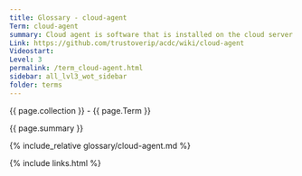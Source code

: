 ```yaml
---
title: Glossary - cloud-agent
Term: cloud-agent
summary: Cloud agent is software that is installed on the cloud server instances for  security, monitoring, and analysis
Link: https://github.com/trustoverip/acdc/wiki/cloud-agent
Videostart: 
Level: 3
permalink: /term_cloud-agent.html
sidebar: all_lvl3_wot_sidebar
folder: terms
---
```


{{ page.collection }} - {{ page.Term }}

   {{ page.summary }}

{% include_relative glossary/cloud-agent.md %}

 {% include links.html %} 
